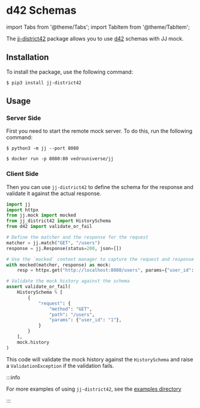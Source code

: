 # d42 Schemas

import Tabs from '@theme/Tabs';
import TabItem from '@theme/TabItem';

The [jj-district42](https://pypi.org/project/jj-district42/) package allows you to use [d42](https://pypi.org/project/d42/) schemas with JJ mock.

## Installation

To install the package, use the following command:

```shell
$ pip3 install jj-district42
```

## Usage

### Server Side

First you need to start the remote mock server. To do this, run the following command:

<Tabs>
  <TabItem value="Python">

```shell
$ python3 -m jj --port 8080
```

  </TabItem>
    <TabItem value="Docker">

```shell
$ docker run -p 8080:80 vedrouniverse/jj
```

  </TabItem>
</Tabs>

### Client Side

Then you can use `jj-district42` to define the schema for the response and validate it against the actual response.

```python
import jj
import httpx
from jj.mock import mocked
from jj_district42 import HistorySchema
from d42 import validate_or_fail

# Define the matcher and the response for the request
matcher = jj.match("GET", "/users")
response = jj.Response(status=200, json=[])

# Use the `mocked` context manager to capture the request and response data
with mocked(matcher, response) as mock:
    resp = httpx.get("http://localhost:8080/users", params={"user_id": 1})

# Validate the mock history against the schema
assert validate_or_fail(
    HistorySchema % [
        {
            "request": {
                "method": "GET",
                "path": "/users",
                "params": {"user_id": "1"},
            }
        }
    ],
    mock.history
)
```

This code will validate the mock history against the `HistorySchema` and raise a `ValidationException` if the validation fails.

:::info

For more examples of using `jj-district42`, see the [examples directory](https://github.com/tsv1/jj-district42/tree/master/examples)

:::
